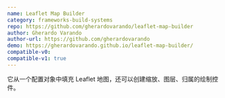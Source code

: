 ```yaml
---
name: Leaflet Map Builder
category: frameworks-build-systems
repo: https://github.com/gherardovarando/leaflet-map-builder
author: Gherardo Varando
author-url: https://github.com/gherardovarando
demo: https://gherardovarando.github.io/leaflet-map-builder/
compatible-v0:
compatible-v1: true
---
```


它从一个配置对象中填充 Leaflet 地图，还可以创建缩放、图层、归属的绘制控件。
